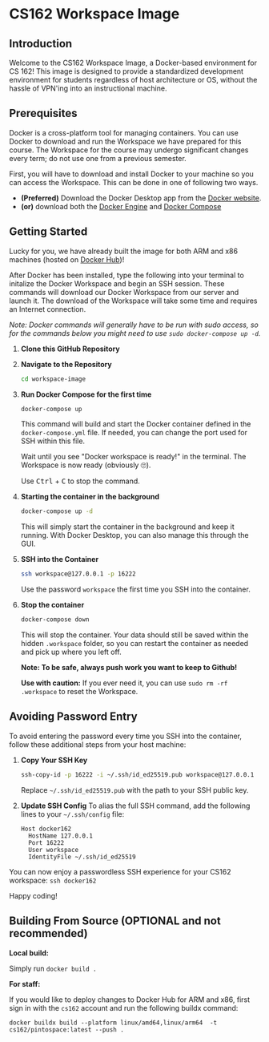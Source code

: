 # CS162 Workspace Image

## Introduction

Welcome to the CS162 Workspace Image, a Docker-based environment for CS 162! This image is designed to provide a standardized development environment for students regardless of host architecture or OS, without the hassle of VPN'ing into an instructional machine.

## Prerequisites
Docker is a cross-platform tool for managing containers. You can use Docker to download and run the Workspace we have prepared for this course. The Workspace for the course may undergo significant changes every term; do not use one from a previous semester.

First, you will have to download and install Docker to your machine so you can access the Workspace. This can be done in one of following two ways.

- **(Preferred)** Download the Docker Desktop app from the [Docker website](https://docs.docker.com/desktop/).
- **(or)** download both the [Docker Engine](https://docs.docker.com/engine/) and [Docker Compose](https://docs.docker.com/compose/)

## Getting Started
Lucky for you, we have already built the image for both ARM and x86 machines (hosted on [Docker Hub](https://hub.docker.com/r/cs162/pintospace))!

After Docker has been installed, type the following into your terminal to initalize the Docker Workspace and begin an SSH session. These commands will download our Docker Workspace from our server and launch it. The download of the Workspace will take some time and requires an Internet connection.

_Note: Docker commands will generally have to be run with sudo access, so for the commands below you might need to use `sudo docker-compose up -d`._

1. **Clone this GitHub Repository**
  
2. **Navigate to the Repository**
   ```bash
   cd workspace-image
   ```

3. **Run Docker Compose for the first time**
   ```bash
   docker-compose up
   ```

   This command will build and start the Docker container defined in the `docker-compose.yml` file. If needed, you can change the port used for SSH within this file.

   Wait until you see "Docker workspace is ready!" in the terminal. The Workspace is now ready (obviously 🙄).
   
   Use <kbd>Ctrl</kbd> + <kbd>C</kbd> to stop the command.

5. **Starting the container in the background**
   ```bash
   docker-compose up -d
   ```
   This will simply start the container in the background and keep it running. With Docker Desktop, you can also manage this through the GUI.

8. **SSH into the Container**
   ```bash
   ssh workspace@127.0.0.1 -p 16222
   ```

   Use the password `workspace` the first time you SSH into the container.

9. **Stop the container**
   ```bash
   docker-compose down
   ```
   This will stop the container. Your data should still be saved within the hidden `.workspace` folder, so you can restart the container as needed and pick up where you left off.

   **Note: To be safe, always push work you want to keep to Github!**
   
   **Use with caution:** If you ever need it, you can use `sudo rm -rf .workspace` to reset the Workspace. 

## Avoiding Password Entry

To avoid entering the password every time you SSH into the container, follow these additional steps from your host machine:

1. **Copy Your SSH Key**
   ```bash
   ssh-copy-id -p 16222 -i ~/.ssh/id_ed25519.pub workspace@127.0.0.1
   ```

   Replace `~/.ssh/id_ed25519.pub` with the path to your SSH public key.

2. **Update SSH Config**
   To alias the full SSH command, add the following lines to your `~/.ssh/config` file:
   ```
   Host docker162
     HostName 127.0.0.1
     Port 16222
     User workspace
     IdentityFile ~/.ssh/id_ed25519
   ```
You can now enjoy a passwordless SSH experience for your CS162 workspace:
`ssh docker162`

Happy coding!

## Building From Source (OPTIONAL and not recommended)

**Local build:**

Simply run `docker build .`

**For staff:**

If you would like to deploy changes to Docker Hub for ARM and x86, first sign in with the `cs162` account and run the following buildx command:

`docker buildx build --platform linux/amd64,linux/arm64  -t cs162/pintospace:latest --push .`
